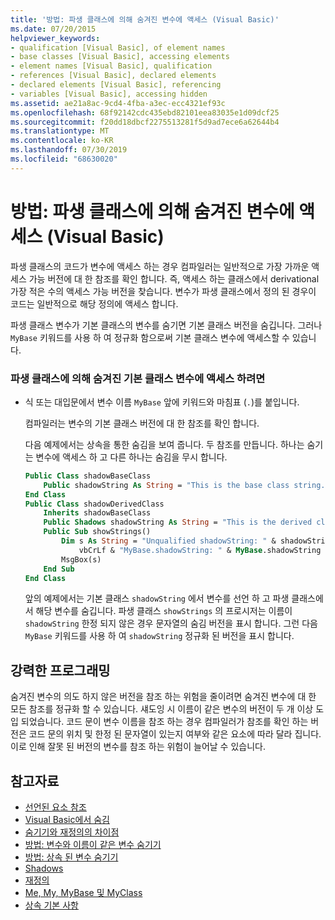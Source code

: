 ```yaml
---
title: '방법: 파생 클래스에 의해 숨겨진 변수에 액세스 (Visual Basic)'
ms.date: 07/20/2015
helpviewer_keywords:
- qualification [Visual Basic], of element names
- base classes [Visual Basic], accessing elements
- element names [Visual Basic], qualification
- references [Visual Basic], declared elements
- declared elements [Visual Basic], referencing
- variables [Visual Basic], accessing hidden
ms.assetid: ae21a8ac-9cd4-4fba-a3ec-ecc4321ef93c
ms.openlocfilehash: 68f92142cdc435ebd82101eea83035e1d09dcf25
ms.sourcegitcommit: f20dd18dbcf2275513281f5d9ad7ece6a62644b4
ms.translationtype: MT
ms.contentlocale: ko-KR
ms.lasthandoff: 07/30/2019
ms.locfileid: "68630020"
---
```

# <a name="how-to-access-a-variable-hidden-by-a-derived-class-visual-basic"></a>방법: 파생 클래스에 의해 숨겨진 변수에 액세스 (Visual Basic)

파생 클래스의 코드가 변수에 액세스 하는 경우 컴파일러는 일반적으로 가장 가까운 액세스 가능 버전에 대 한 참조를 확인 합니다. 즉, 액세스 하는 클래스에서 derivational 가장 적은 수의 액세스 가능 버전을 찾습니다. 변수가 파생 클래스에서 정의 된 경우이 코드는 일반적으로 해당 정의에 액세스 합니다.

파생 클래스 변수가 기본 클래스의 변수를 숨기면 기본 클래스 버전을 숨깁니다. 그러나 `MyBase` 키워드를 사용 하 여 정규화 함으로써 기본 클래스 변수에 액세스할 수 있습니다.

### <a name="to-access-a-base-class-variable-hidden-by-a-derived-class"></a>파생 클래스에 의해 숨겨진 기본 클래스 변수에 액세스 하려면

- 식 또는 대입문에서 변수 이름 `MyBase` 앞에 키워드와 마침표 (`.`)를 붙입니다.

    컴파일러는 변수의 기본 클래스 버전에 대 한 참조를 확인 합니다.

    다음 예제에서는 상속을 통한 숨김을 보여 줍니다. 두 참조를 만듭니다. 하나는 숨기는 변수에 액세스 하 고 다른 하나는 숨김을 무시 합니다.

    ```vb
    Public Class shadowBaseClass
        Public shadowString As String = "This is the base class string."
    End Class
    Public Class shadowDerivedClass
        Inherits shadowBaseClass
        Public Shadows shadowString As String = "This is the derived class string."
        Public Sub showStrings()
            Dim s As String = "Unqualified shadowString: " & shadowString &
                vbCrLf & "MyBase.shadowString: " & MyBase.shadowString
            MsgBox(s)
        End Sub
    End Class
    ```

    앞의 예제에서는 기본 클래스 `shadowString` 에서 변수를 선언 하 고 파생 클래스에서 해당 변수를 숨깁니다. 파생 클래스 `showStrings` 의 프로시저는 이름이 `shadowString` 한정 되지 않은 경우 문자열의 숨김 버전을 표시 합니다. 그런 다음 `MyBase` 키워드를 사용 하 여 `shadowString` 정규화 된 버전을 표시 합니다.

## <a name="robust-programming"></a>강력한 프로그래밍

숨겨진 변수의 의도 하지 않은 버전을 참조 하는 위험을 줄이려면 숨겨진 변수에 대 한 모든 참조를 정규화 할 수 있습니다. 섀도잉 시 이름이 같은 변수의 버전이 두 개 이상 도입 되었습니다. 코드 문이 변수 이름을 참조 하는 경우 컴파일러가 참조를 확인 하는 버전은 코드 문의 위치 및 한정 된 문자열이 있는지 여부와 같은 요소에 따라 달라 집니다. 이로 인해 잘못 된 버전의 변수를 참조 하는 위험이 늘어날 수 있습니다.

## <a name="see-also"></a>참고자료

- [선언된 요소 참조](../../../../visual-basic/programming-guide/language-features/declared-elements/references-to-declared-elements.md)
- [Visual Basic에서 숨김](../../../../visual-basic/programming-guide/language-features/declared-elements/shadowing.md)
- [숨기기와 재정의의 차이점](../../../../visual-basic/programming-guide/language-features/declared-elements/differences-between-shadowing-and-overriding.md)
- [방법: 변수와 이름이 같은 변수 숨기기](../../../../visual-basic/programming-guide/language-features/declared-elements/how-to-hide-a-variable-with-the-same-name-as-your-variable.md)
- [방법: 상속 된 변수 숨기기](../../../../visual-basic/programming-guide/language-features/declared-elements/how-to-hide-an-inherited-variable.md)
- [Shadows](../../../../visual-basic/language-reference/modifiers/shadows.md)
- [재정의](../../../../visual-basic/language-reference/modifiers/overrides.md)
- [Me, My, MyBase 및 MyClass](../../../../visual-basic/programming-guide/program-structure/me-my-mybase-and-myclass.md)
- [상속 기본 사항](../../../../visual-basic/programming-guide/language-features/objects-and-classes/inheritance-basics.md)
